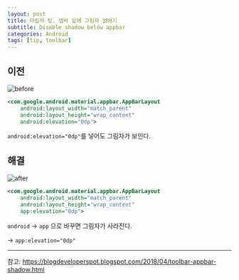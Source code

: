 ```yaml
---
layout: post
title: 미립자 팁. 앱바 밑에 그림자 없애기
subtitle: Disable shadow below appbar
categories: Android
tags: [tip, toolbar]
---
```


## 이전

![before](https://user-images.githubusercontent.com/44221447/169690473-801cc0e2-f7f4-4464-bb7e-b3f70bf534c0.png)

```xml
<com.google.android.material.appbar.AppBarLayout
    android:layout_width="match_parent"
    android:layout_height="wrap_content"
    android:elevation="0dp">
```

`android:elevation="0dp"`를 넣어도 그림자가 보인다.

## 해결

![after](https://user-images.githubusercontent.com/44221447/169690060-1c8c1ed8-d6f2-4f08-b1e4-e3167c181837.png)

```xml
<com.google.android.material.appbar.AppBarLayout
    android:layout_width="match_parent"
    android:layout_height="wrap_content"
    app:elevation="0dp">
```

`android` -> `app` 으로 바꾸면 그림자가 사라진다.

-> `app:elevation="0dp"`

---
참고: https://blogdeveloperspot.blogspot.com/2018/04/toolbar-appbar-shadow.html
